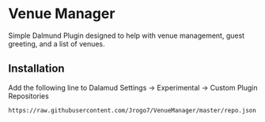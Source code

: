 # Venue Manager

Simple Dalmund Plugin designed to help with venue management, guest greeting, and a list of venues. 

## Installation 

Add the following line to Dalamud Settings -> Experimental -> Custom Plugin Repositories 

```
https://raw.githubusercontent.com/Jrogo7/VenueManager/master/repo.json
```

